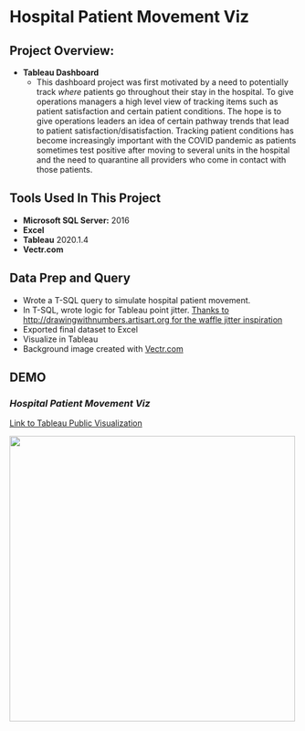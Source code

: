 
# Hospital Patient Movement Viz

## Project Overview:

- **Tableau Dashboard** 
  - This dashboard project was first motivated by a need to potentially track *where* patients go throughout their stay in the hospital.  To give operations managers a high level view of tracking items such as patient satisfaction and certain patient conditions.  The hope is to give operations leaders an idea of certain pathway trends that lead to patient satisfaction/disatisfaction.  Tracking patient conditions has become increasingly important with the COVID pandemic as patients sometimes test positive after moving to several units in the hospital and the need to quarantine all providers who come in contact with those patients.  
  
## Tools Used In This Project
- **Microsoft SQL Server:** 2016
- **Excel**
- **Tableau** 2020.1.4
- **Vectr.com**
 

## Data Prep and Query
- Wrote a T-SQL query to simulate hospital patient movement.
- In T-SQL, wrote logic for Tableau point jitter.  [Thanks to http://drawingwithnumbers.artisart.org for the waffle jitter inspiration](http://drawingwithnumbers.artisart.org/waffle-charts-and-unit-charts-on-maps/)
- Exported final dataset to Excel
- Visualize in Tableau
- Background image created with [Vectr.com](https://vectr.com/user-guide/)


## DEMO

### ***Hospital Patient Movement Viz***
[Link to Tableau Public Visualization](https://public.tableau.com/profile/abrambeyer#!/vizhome/HospitalPatientMovementViz/HospitalPatientMovementTrackerDashboard)  

<img src="https://github.com/abrambeyer/Tableau_Projects/blob/main/hospital_patient_movement_viz/patient_movement_viz.gif" width="500">
